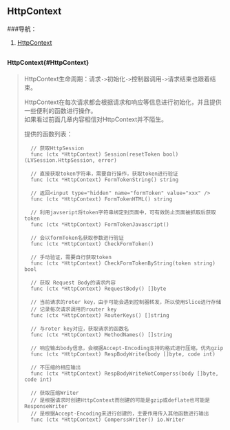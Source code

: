 ## HttpContext ##

###导航：

1. [HttpContext](#HttpContext)


##

#### HttpContext{#HttpContext}
> HttpContext生命周期：请求`->`初始化`->`控制器调用`->`请求结束也跟着结束。
>
> HttpContext在每次请求都会根据请求和响应等信息进行初始化，并且提供一些便利的函数进行操作。 <br/>
> 如果看过前面几章内容相信对HttpContext并不陌生。
> 
>
> 提供的函数列表：
>
>		// 获取HttpSession
>		func (ctx *HttpContext) Session(resetToken bool) (LVSession.HttpSession, error)
>
>		// 直接获取token字符串，需要自行操作，获取token进行验证
>		func (ctx *HttpContext) FormTokenString() string
>
>		// 返回<input type="hidden" name="formToken" value="xxx" />
>		func (ctx *HttpContext) FormTokenHTML() string 
>
>		// 利用javseript将token字符串绑定到页面中，可有效防止页面被抓取后获取token
>		func (ctx *HttpContext) FormTokenJavascript()
>
>		// 会以formToken名获取参数进行验证
>		func (ctx *HttpContext) CheckFormToken()
>
>		// 手动验证，需要自行获取token
>		func (ctx *HttpContext) CheckFormTokenByString(token string) bool
>
>		// 获取 Request Body的请求内容
>		func (ctx *HttpContext) RequestBody() []byte
>
>		// 当前请求的roter key，由于可能会遇到控制器转发，所以使用Slice进行存储
>		// 记录每次请求调用的router key	
>		func (ctx *HttpContext) RouterKeys() []string
>
>		// 与roter key对应，获取请求的函数名
>		func (ctx *HttpContext) MethodNames() []string
>		
>		// 响应输出body信息，会根据Accept-Encoding支持的格式进行压缩，优先gzip
>		func (ctx *HttpContext) RespBodyWrite(body []byte, code int) 
>
>		// 不压缩的相应输出
>		func (ctx *HttpContext) RespBodyWriteNotComperss(body []byte, code int) 
>
>		// 获取压缩Writer
>		// 是根据请求时创建HttpContext而创建的可能是gzip或deflate也可能是ResponseWriter
>		// 是根据Accept-Encoding来进行创建的，主要作用传入其他函数进行输出
>		func (ctx *HttpContext) ComperssWriter() io.Writer
>

